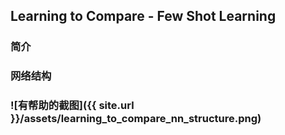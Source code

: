## Learning to Compare - Few Shot Learning

### 简介



### 网络结构

### ![有帮助的截图]({{ site.url }}/assets/learning_to_compare_nn_structure.png)



